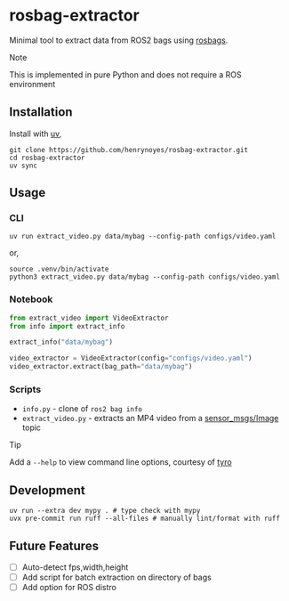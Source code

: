 # rosbag-extractor

Minimal tool to extract data from ROS2 bags using [rosbags](https://gitlab.com/ternaris/rosbags).

> [!NOTE]
> This is implemented in pure Python and does not require a ROS environment

## Installation

Install with [uv](https://docs.astral.sh/uv/),
```shell
git clone https://github.com/henrynoyes/rosbag-extractor.git
cd rosbag-extractor
uv sync
```

## Usage

### CLI

```shell
uv run extract_video.py data/mybag --config-path configs/video.yaml
```
or,
```shell
source .venv/bin/activate
python3 extract_video.py data/mybag --config-path configs/video.yaml
```

### Notebook

```python
from extract_video import VideoExtractor
from info import extract_info
```

```python
extract_info("data/mybag")
```

```python
video_extractor = VideoExtractor(config="configs/video.yaml")
video_extractor.extract(bag_path="data/mybag")
```

### Scripts

- `info.py` - clone of `ros2 bag info`
- `extract_video.py` - extracts an MP4 video from a [sensor_msgs/Image](https://docs.ros2.org/foxy/api/sensor_msgs/msg/Image.html) topic

> [!TIP]
> Add a `--help` to view command line options, courtesy of [tyro](https://github.com/brentyi/tyro)

## Development

```shell
uv run --extra dev mypy . # type check with mypy
uvx pre-commit run ruff --all-files # manually lint/format with ruff
```

## Future Features

- [ ] Auto-detect fps,width,height
- [ ] Add script for batch extraction on directory of bags
- [ ] Add option for ROS distro
